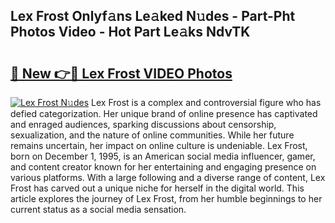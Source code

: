 ## Lex Frost Onlyf𝚊ns Le𝚊ked N𝚞des - Part-Pht Photos Video - Hot Part Le𝚊ks NdvTK

# <h2><a href="http://ac26911.deff.icu/?id=Lex+Frost">🔗 New 👉🔴 Lex Frost VIDEO Photos</a></h2>

[![Lex Frost N𝚞des](https://i.imgur.com/rIISA9y.gif)](http://ac26911.deff.icu/?id=Lex+Frost)
Lex Frost is a complex and controversial figure who has defied categorization. Her unique brand of online presence has captivated and enraged audiences, sparking discussions about censorship, sexualization, and the nature of online communities. While her future remains uncertain, her impact on online culture is undeniable. Lex Frost, born on December 1, 1995, is an American social media influencer, gamer, and content creator known for her entertaining and engaging presence on various platforms. With a large following and a diverse range of content, Lex Frost has carved out a unique niche for herself in the digital world. This article explores the journey of Lex Frost, from her humble beginnings to her current status as a social media sensation.
